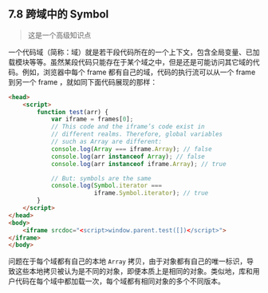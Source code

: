 ## 7.8 跨域中的 Symbol

> 这是一个高级知识点 

一个代码域（简称：域）就是若干段代码所在的一个上下文，包含全局变量、已加载模块等等。虽然某段代码只能存在于某个域之中，但是还是可能访问其它域的代码。例如，浏览器中每个 frame 都有自己的域，代码的执行流可以从一个 frame 到另一个 frame ，就如同下面代码展现的那样：

```html
<head>
    <script>
        function test(arr) {
            var iframe = frames[0];
            // This code and the iframe’s code exist in
            // different realms. Therefore, global variables
            // such as Array are different:
            console.log(Array === iframe.Array); // false
            console.log(arr instanceof Array); // false
            console.log(arr instanceof iframe.Array); // true

            // But: symbols are the same
            console.log(Symbol.iterator ===
                        iframe.Symbol.iterator); // true
        }
    </script>
</head>
<body>
    <iframe srcdoc="<script>window.parent.test([])</script>">
</iframe>
</body>
```

问题在于每个域都有自己的本地 `Array` 拷贝，由于对象都有自己的唯一标识，导致这些本地拷贝被认为是不同的对象，即便本质上是相同的对象。类似地，库和用户代码在每个域中都加载一次，每个域都有相同对象的多个不同版本。

